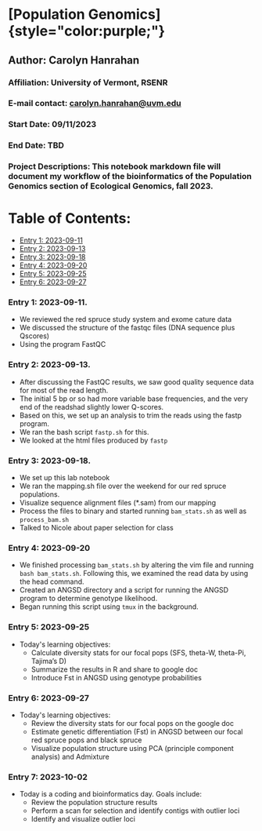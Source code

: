 # [Population Genomics]{style="color:purple;"}

## Author: Carolyn Hanrahan

### Affiliation: University of Vermont, RSENR

### E-mail contact: [carolyn.hanrahan\@uvm.edu](mailto:carolyn.hanrahan@uvm.edu)

### Start Date: 09/11/2023

### End Date: TBD

### Project Descriptions: This notebook markdown file will document my workflow of the bioinformatics of the Population Genomics section of Ecological Genomics, fall 2023.

# Table of Contents:

-   [Entry 1: 2023-09-11](#id-section1)
-   [Entry 2: 2023-09-13](#id-section2)
-   [Entry 3: 2023-09-18](#id-section3)
-   [Entry 4: 2023-09-20](#id-section4)
-   [Entry 5: 2023-09-25](#id-section5)
-   [Entry 6: 2023-09-27](#id-section6)

<div id='id-section1'/>

### Entry 1: 2023-09-11.

-   We reviewed the red spruce study system and exome cature data
-   We discussed the structure of the fastqc files (DNA sequence plus Qscores)
-   Using the program FastQC

### Entry 2: 2023-09-13.

-   After discussing the FastQC results, we saw good quality sequence data for most of the read length.
-   The initial 5 bp or so had more variable base frequencies, and the very end of the readshad slightly lower Q-scores.
-   Based on this, we set up an analysis to trim the reads using the fastp program.
-   We ran the bash script `fastp.sh` for this.
-   We looked at the html files produced by `fastp`

<div id='id-section3'/>

### Entry 3: 2023-09-18.

-   We set up this lab notebook
-   We ran the mapping.sh file over the weekend for our red spruce populations.
-   Visualize sequence alignment files (\*.sam) from our mapping
-   Process the files to binary and started running `bam_stats.sh` as well as `process_bam.sh`
-   Talked to Nicole about paper selection for class

### Entry 4: 2023-09-20

-   We finished processing `bam_stats.sh` by altering the vim file and running `bash bam_stats.sh`. Following this, we examined the read data by using the head command.
-   Created an ANGSD directory and a script for running the ANGSD program to determine genotype likelihood.
-   Began running this script using `tmux` in the background.

### Entry 5: 2023-09-25

- Today's learning objectives: 
  - Calculate diversity stats for our focal pops (SFS, theta-W, theta-Pi, Tajima’s D)
  - Summarize the results in R and share to google doc
  - Introduce Fst in ANGSD using genotype probabilities

### Entry 6: 2023-09-27

- Today's learning objectives: 
  - Review the diversity stats for our focal pops on the google doc
  - Estimate genetic differentiation (Fst) in ANGSD between our focal red spruce pops and black spruce
  - Visualize population structure using PCA (principle component analysis) and Admixture
  
### Entry 7: 2023-10-02

- Today is a coding and bioinformatics day. Goals include: 
  - Review the population structure results
  - Perform a scan for selection and identify contigs with outlier loci
  - Identify and visualize outlier loci
